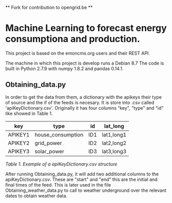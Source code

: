 ** Fork for contribution to opengrid.be **

# Machine Learning to forecast energy consumptiona and production.

This project is based on the emoncms.org users and their REST API. 

The machine in which this project is develop runs a Debian 8.7
The code is built in Python 2.7.9 with numpy 1.8.2 and pandas 0.14.1.

## Obtaining_data.py
In order to get the data from them, a dictionary with the apikeys their type of source and the if of the feeds is necesary. It is store into .csv called 'apiKeyDictionary.csv'. Originally it has four columns "key", "type" and "id" like showed in Table 1.


| key     | type              | id  |lat_long  |
|---------|-------------------|-----|----------|
| APIKEY1 | house_consumption | ID1 |lat1,long1|
| APIKEY2 | grid_power        | ID2 |lat2,long2|
| APIKEY3 | solar_power       | ID3 |lat3,long3|
*Table 1. Example of a apiKeyDictionary.csv structure*

After running Obtaining_data.py, it will add two additional columns to the apiKeyDictionary.csv. These are "start" and "end" this are the initial and final times of the feed. This is later used in the file Obtaining_weather_data.py to call to weather underground over the relevant dates to obtain weather data. 
